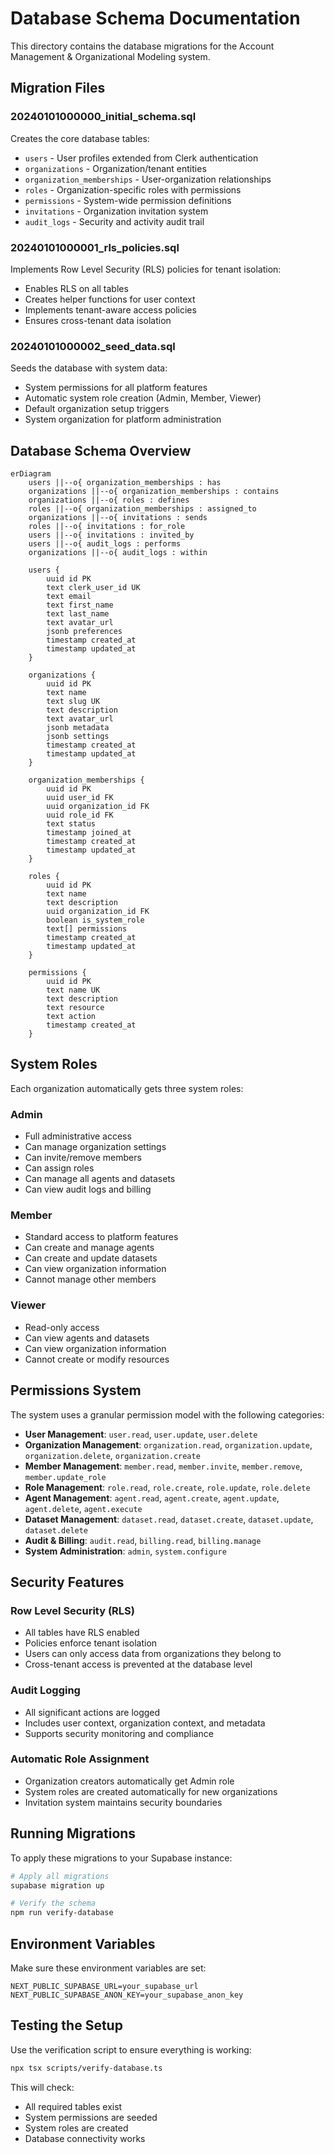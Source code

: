 # Database Schema Documentation

This directory contains the database migrations for the Account Management & Organizational Modeling system.

## Migration Files

### 20240101000000_initial_schema.sql
Creates the core database tables:
- `users` - User profiles extended from Clerk authentication
- `organizations` - Organization/tenant entities
- `organization_memberships` - User-organization relationships
- `roles` - Organization-specific roles with permissions
- `permissions` - System-wide permission definitions
- `invitations` - Organization invitation system
- `audit_logs` - Security and activity audit trail

### 20240101000001_rls_policies.sql
Implements Row Level Security (RLS) policies for tenant isolation:
- Enables RLS on all tables
- Creates helper functions for user context
- Implements tenant-aware access policies
- Ensures cross-tenant data isolation

### 20240101000002_seed_data.sql
Seeds the database with system data:
- System permissions for all platform features
- Automatic system role creation (Admin, Member, Viewer)
- Default organization setup triggers
- System organization for platform administration

## Database Schema Overview

```mermaid
erDiagram
    users ||--o{ organization_memberships : has
    organizations ||--o{ organization_memberships : contains
    organizations ||--o{ roles : defines
    roles ||--o{ organization_memberships : assigned_to
    organizations ||--o{ invitations : sends
    roles ||--o{ invitations : for_role
    users ||--o{ invitations : invited_by
    users ||--o{ audit_logs : performs
    organizations ||--o{ audit_logs : within
    
    users {
        uuid id PK
        text clerk_user_id UK
        text email
        text first_name
        text last_name
        text avatar_url
        jsonb preferences
        timestamp created_at
        timestamp updated_at
    }
    
    organizations {
        uuid id PK
        text name
        text slug UK
        text description
        text avatar_url
        jsonb metadata
        jsonb settings
        timestamp created_at
        timestamp updated_at
    }
    
    organization_memberships {
        uuid id PK
        uuid user_id FK
        uuid organization_id FK
        uuid role_id FK
        text status
        timestamp joined_at
        timestamp created_at
        timestamp updated_at
    }
    
    roles {
        uuid id PK
        text name
        text description
        uuid organization_id FK
        boolean is_system_role
        text[] permissions
        timestamp created_at
        timestamp updated_at
    }
    
    permissions {
        uuid id PK
        text name UK
        text description
        text resource
        text action
        timestamp created_at
    }
```

## System Roles

Each organization automatically gets three system roles:

### Admin
- Full administrative access
- Can manage organization settings
- Can invite/remove members
- Can assign roles
- Can manage all agents and datasets
- Can view audit logs and billing

### Member  
- Standard access to platform features
- Can create and manage agents
- Can create and update datasets
- Can view organization information
- Cannot manage other members

### Viewer
- Read-only access
- Can view agents and datasets
- Can view organization information
- Cannot create or modify resources

## Permissions System

The system uses a granular permission model with the following categories:

- **User Management**: `user.read`, `user.update`, `user.delete`
- **Organization Management**: `organization.read`, `organization.update`, `organization.delete`, `organization.create`
- **Member Management**: `member.read`, `member.invite`, `member.remove`, `member.update_role`
- **Role Management**: `role.read`, `role.create`, `role.update`, `role.delete`
- **Agent Management**: `agent.read`, `agent.create`, `agent.update`, `agent.delete`, `agent.execute`
- **Dataset Management**: `dataset.read`, `dataset.create`, `dataset.update`, `dataset.delete`
- **Audit & Billing**: `audit.read`, `billing.read`, `billing.manage`
- **System Administration**: `admin`, `system.configure`

## Security Features

### Row Level Security (RLS)
- All tables have RLS enabled
- Policies enforce tenant isolation
- Users can only access data from organizations they belong to
- Cross-tenant access is prevented at the database level

### Audit Logging
- All significant actions are logged
- Includes user context, organization context, and metadata
- Supports security monitoring and compliance

### Automatic Role Assignment
- Organization creators automatically get Admin role
- System roles are created automatically for new organizations
- Invitation system maintains security boundaries

## Running Migrations

To apply these migrations to your Supabase instance:

```bash
# Apply all migrations
supabase migration up

# Verify the schema
npm run verify-database
```

## Environment Variables

Make sure these environment variables are set:

```env
NEXT_PUBLIC_SUPABASE_URL=your_supabase_url
NEXT_PUBLIC_SUPABASE_ANON_KEY=your_supabase_anon_key
```

## Testing the Setup

Use the verification script to ensure everything is working:

```bash
npx tsx scripts/verify-database.ts
```

This will check:
- All required tables exist
- System permissions are seeded
- System roles are created
- Database connectivity works